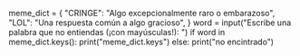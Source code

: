 meme_dict = {
            "CRINGE": "Algo excepcionalmente raro o embarazoso",
            "LOL": "Una respuesta común a algo gracioso",
            }
word = input("Escribe una palabra que no entiendas (¡con mayúsculas!): ")
if word in meme_dict.keys():
   print("meme_dict.keys")
else:
    print("no encintrado")
